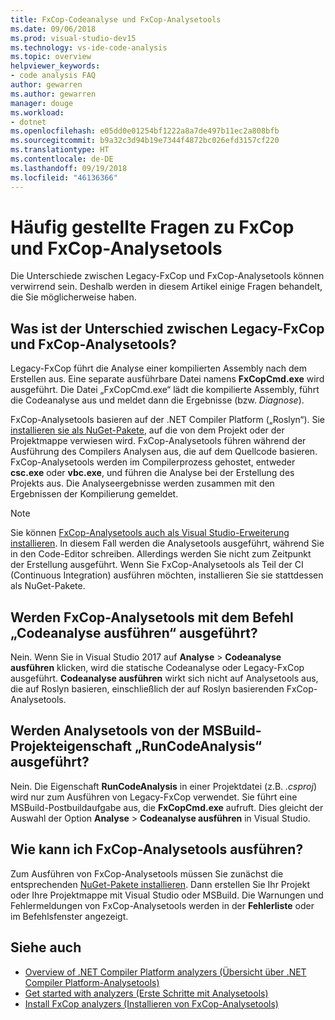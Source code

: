 ```yaml
---
title: FxCop-Codeanalyse und FxCop-Analysetools
ms.date: 09/06/2018
ms.prod: visual-studio-dev15
ms.technology: vs-ide-code-analysis
ms.topic: overview
helpviewer_keywords:
- code analysis FAQ
author: gewarren
ms.author: gewarren
manager: douge
ms.workload:
- dotnet
ms.openlocfilehash: e05dd0e01254bf1222a8a7de497b11ec2a808bfb
ms.sourcegitcommit: b9a32c3d94b19e7344f4872bc026efd3157cf220
ms.translationtype: HT
ms.contentlocale: de-DE
ms.lasthandoff: 09/19/2018
ms.locfileid: "46136366"
---
```

# <a name="frequently-asked-questions-about-fxcop-and-fxcop-analyzers"></a>Häufig gestellte Fragen zu FxCop und FxCop-Analysetools

Die Unterschiede zwischen Legacy-FxCop und FxCop-Analysetools können verwirrend sein. Deshalb werden in diesem Artikel einige Fragen behandelt, die Sie möglicherweise haben.

## <a name="whats-the-difference-between-legacy-fxcop-and-fxcop-analyzers"></a>Was ist der Unterschied zwischen Legacy-FxCop und FxCop-Analysetools?

Legacy-FxCop führt die Analyse einer kompilierten Assembly nach dem Erstellen aus. Eine separate ausführbare Datei namens **FxCopCmd.exe** wird ausgeführt. Die Datei „FxCopCmd.exe“ lädt die kompilierte Assembly, führt die Codeanalyse aus und meldet dann die Ergebnisse (bzw. *Diagnose*).

FxCop-Analysetools basieren auf der .NET Compiler Platform („Roslyn“). Sie [installieren sie als NuGet-Pakete](install-fxcop-analyzers.md#to-install-fxcop-analyzers-as-a-nuget-package), auf die von dem Projekt oder der Projektmappe verwiesen wird. FxCop-Analysetools führen während der Ausführung des Compilers Analysen aus, die auf dem Quellcode basieren. FxCop-Analysetools werden im Compilerprozess gehostet, entweder **csc.exe** oder **vbc.exe**, und führen die Analyse bei der Erstellung des Projekts aus. Die Analyseergebnisse werden zusammen mit den Ergebnissen der Kompilierung gemeldet.

> [!NOTE]
> Sie können [FxCop-Analysetools auch als Visual Studio-Erweiterung installieren](install-fxcop-analyzers.md#to-install-fxcop-analyzers-as-a-vsix). In diesem Fall werden die Analysetools ausgeführt, während Sie in den Code-Editor schreiben. Allerdings werden Sie nicht zum Zeitpunkt der Erstellung ausgeführt. Wenn Sie FxCop-Analysetools als Teil der CI (Continuous Integration) ausführen möchten, installieren Sie sie stattdessen als NuGet-Pakete.

## <a name="does-the-run-code-analysis-command-run-fxcop-analyzers"></a>Werden FxCop-Analysetools mit dem Befehl „Codeanalyse ausführen“ ausgeführt?

Nein. Wenn Sie in Visual Studio 2017 auf **Analyse** > **Codeanalyse ausführen** klicken, wird die statische Codeanalyse oder Legacy-FxCop ausgeführt. **Codeanalyse ausführen** wirkt sich nicht auf Analysetools aus, die auf Roslyn basieren, einschließlich der auf Roslyn basierenden FxCop-Analysetools.

## <a name="does-the-runcodeanalysis-msbuild-project-property-run-analyzers"></a>Werden Analysetools von der MSBuild-Projekteigenschaft „RunCodeAnalysis“ ausgeführt?

Nein. Die Eigenschaft **RunCodeAnalysis** in einer Projektdatei (z.B. *.csproj*) wird nur zum Ausführen von Legacy-FxCop verwendet. Sie führt eine MSBuild-Postbuildaufgabe aus, die **FxCopCmd.exe** aufruft. Dies gleicht der Auswahl der Option **Analyse** > **Codeanalyse ausführen** in Visual Studio.

## <a name="so-how-do-i-run-fxcop-analyzers-then"></a>Wie kann ich FxCop-Analysetools ausführen?

Zum Ausführen von FxCop-Analysetools müssen Sie zunächst die entsprechenden [NuGet-Pakete installieren](install-fxcop-analyzers.md). Dann erstellen Sie Ihr Projekt oder Ihre Projektmappe mit Visual Studio oder MSBuild. Die Warnungen und Fehlermeldungen von FxCop-Analysetools werden in der **Fehlerliste** oder im Befehlsfenster angezeigt.

## <a name="see-also"></a>Siehe auch

- [Overview of .NET Compiler Platform analyzers (Übersicht über .NET Compiler Platform-Analysetools)](roslyn-analyzers-overview.md)
- [Get started with analyzers (Erste Schritte mit Analysetools)](fxcop-analyzers.yml)
- [Install FxCop analyzers (Installieren von FxCop-Analysetools)](install-fxcop-analyzers.md)
